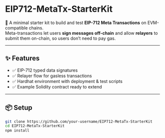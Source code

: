# EIP712-MetaTx-StarterKit

🚀 A minimal starter kit to build and test **EIP-712 Meta Transactions** on EVM-compatible chains.  
Meta-transactions let users **sign messages off-chain** and allow **relayers** to submit them on-chain, so users don’t need to pay gas.

---

## ✨ Features
- ✅ EIP-712 typed data signatures
- ✅ Relayer flow for gasless transactions
- ✅ Hardhat environment with deployment & test scripts
- ✅ Example Solidity contract ready to extend

---

## 📦 Setup

```bash
git clone https://github.com/your-username/EIP712-MetaTx-StarterKit
cd EIP712-MetaTx-StarterKit
npm install
